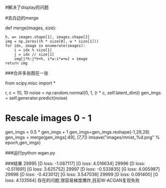 #解决了display的问题

#去白边的merge

def merge(images, size):

	h, w= images.shape[1], images.shape[2]
	img = np.zeros((h * size[0], w * size[1]))
	for idx, image in enumerate(images):
		i = idx % size[1]
		j = idx // size[1]
		img[j*h:j*h+h, i*w:i*w+w] = image
	return img
	
###合并多张图在一张

from scipy.misc import *	

r, c = 10, 10
noise = np.random.normal(0, 1, (r * c, self.latent_dim))
gen_imgs = self.generator.predict(noise)

# Rescale images 0 - 1

gen_imgs = 0.5 * gen_imgs + 1
gen_imgs=gen_imgs.reshape(-1,28,28)
gen_imgs = merge(gen_imgs[:49], [7,7])
imsave("images/mnist_%d.png" % epoch,gen_imgs)

###运行python wgan.py

###结果
29995 [D loss: -1.087117] [G loss: 4.016634]
29996 [D loss: -0.511691] [G loss: 3.625752]
29997 [D loss: -0.533835] [G loss: 4.005987]
29998 [D loss: -0.423012] [G loss: 3.547036]
29999 [D loss: 0.091400] [G loss: 4.133564]
存在的问题,很容易梯度爆炸,目前W-ACGAN复现失败
